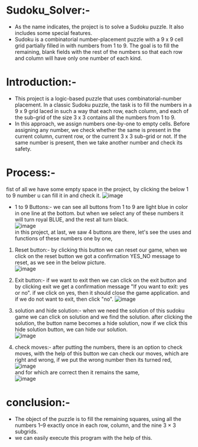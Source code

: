 # Sudoku_Solver:-
- As the name indicates, the project is to solve a Sudoku puzzle. It also includes some special features. 
- Sudoku is a combinatorial number-placement puzzle with a 9 x 9 cell grid partially filled in with numbers from 1 to 9. The goal is to fill the remaining, blank fields with the rest of the numbers so that each row and column will have only one number of each kind.

# Introduction:-
- This project is a logic-based puzzle that uses combinatorial-number placement. In a classic Sudoku puzzle, the task is to fill the numbers in a 9 x 9 grid laced in such a way that each row, each column, and each of the sub-grid of the size 3 x 3 contains all the numbers from 1 to 9.
- In this approach, we assign numbers one-by-one to empty cells. Before assigning any number, we check whether the same is present in the current column, current row, or the current 3 x 3 sub-grid or not. If the same number is present, then we take another number and check its safety.
# Process:-
fist of all we have some empty space in the project, by clicking the below 1 to 9 number u can fill it in and check it.
![image](https://github.com/AnjaliBharwani/Sudoku_Solver/assets/139613568/1edc5f98-f4fa-443b-ab19-99ce3e17054a)                                                                          

-  1 to 9 Buttons:- we can see all buttons from 1 to 9 are light blue in color in one line at the bottom. but when we select any of these numbers it will turn royal BLUE, and the rest all turn black.                     
![image](https://github.com/AnjaliBharwani/Sudoku_Solver/assets/139613568/2103d897-6114-43d4-a1b1-f2ac88622f16)                                                                                        
in this project, at last, we saw 4 buttons are there, let's see the uses and functions of these numbers one by one,
1. Reset button:- by clicking this button we can reset our game, when we click on the reset button we got a confirmation YES_NO message to reset, as we see in the below picture.                
![image](https://github.com/AnjaliBharwani/Sudoku_Solver/assets/139613568/763c0bdf-5534-4e31-81eb-d7f1fd48dc23)                                                                                       

2. Exit button:- if we want to exit then we can click on the exit button and by clicking exit we get a confirmation message "If you want to exit: yes or no". if we click on yes, then it should close the game application. and if we do not want to exit, then click "no".
![image](https://github.com/AnjaliBharwani/Sudoku_Solver/assets/139613568/a1388ae3-7690-4ece-8cf8-53a21ce14a41)                                                                             

3. solution and hide solution:- when we need the solution of this sudoku game we can click on solution and we find the solution. after clicking the solution, the button name becomes a hide solution, now if we click this hide solution button, we can hide our solution.                                                                                                               
![image](https://github.com/AnjaliBharwani/Sudoku_Solver/assets/139613568/a0bb5673-cdf9-413b-a447-d98cdcb71b5a)                                                                           

4. check moves:- after putting the numbers, there is an option to check moves, with the help of this button we can check our moves, which are right and wrong, if we put the wrong number then its turned red,                                                                                                                                                                                      
![image](https://github.com/AnjaliBharwani/Sudoku_Solver/assets/139613568/96d73849-8510-470d-a433-c1e7c1ffe79f)                                                                                
and for which are correct then it remains the same,                                                                                                                                           
![image](https://github.com/AnjaliBharwani/Sudoku_Solver/assets/139613568/27ae2056-4bf1-4491-ac6b-89f8e7e9f4e8)                                                                                                                                                                 

# conclusion:-
- The object of the puzzle is to fill the remaining squares, using all the numbers 1–9 exactly once in each row, column, and the nine 3 × 3 subgrids.
- we can easily execute this program with the help of this.
